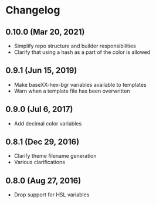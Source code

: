 # Changelog

## 0.10.0 (Mar 20, 2021)

- Simplify repo structure and builder responsibilities
- Clarify that using a hash as a part of the color is allowed

## 0.9.1 (Jun 15, 2019)

- Make baseXX-hex-bgr variables available to templates
- Warn when a template file has been overwritten

## 0.9.0 (Jul 6, 2017)

- Add decimal color variables

## 0.8.1 (Dec 29, 2016)

- Clarify theme filename generation
- Various clarifications

## 0.8.0 (Aug 27, 2016)

- Drop support for HSL variables
